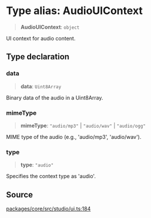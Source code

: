 # Type alias: AudioUIContext

> **AudioUIContext**: `object`

UI context for audio content.

## Type declaration

### data

> **data**: `Uint8Array`

Binary data of the audio in a Uint8Array.

### mimeType

> **mimeType**: `"audio/mp3"` \| `"audio/wav"` \| `"audio/ogg"`

MIME type of the audio (e.g., 'audio/mp3', 'audio/wav').

### type

> **type**: `"audio"`

Specifies the context type as 'audio'.

## Source

[packages/core/src/studio/ui.ts:184](https://github.com/VictorS67/encre/blob/c09849eb59af073bf23be826a912f2ba4f635f93/packages/core/src/studio/ui.ts#L184)
